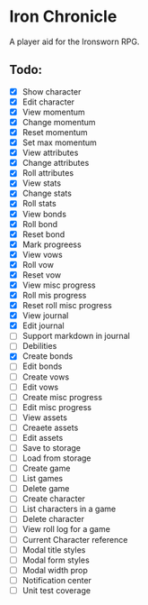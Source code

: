 # Iron Chronicle

A player aid for the Ironsworn RPG.

## Todo:

- [x] Show character
- [x] Edit character
- [x] View momentum
- [x] Change momentum
- [x] Reset momentum
- [x] Set max momentum
- [x] View attributes
- [x] Change attributes
- [x] Roll attributes
- [x] View stats
- [x] Change stats
- [x] Roll stats
- [x] View bonds
- [x] Roll bond
- [x] Reset bond
- [x] Mark progreess
- [x] View vows
- [x] Roll vow
- [x] Reset vow
- [x] View misc progress
- [x] Roll mis progress
- [x] Reset roll misc progress
- [x] View journal
- [x] Edit journal
- [ ] Support markdown in journal
- [ ] Debilities
- [x] Create bonds
- [ ] Edit bonds
- [ ] Create vows
- [ ] Edit vows
- [ ] Create misc progress
- [ ] Edit misc progress
- [ ] View assets
- [ ] Creaete assets
- [ ] Edit assets
- [ ] Save to storage
- [ ] Load from storage
- [ ] Create game
- [ ] List games
- [ ] Delete game
- [ ] Create character
- [ ] List characters in a game
- [ ] Delete character
- [ ] View roll log for a game
- [ ] Current Character reference
- [ ] Modal title styles
- [ ] Modal form styles
- [ ] Modal width prop
- [ ] Notification center
- [ ] Unit test coverage
